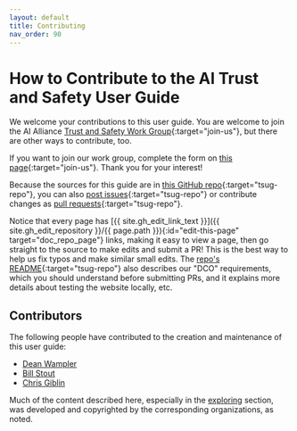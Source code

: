 ```yaml
---
layout: default
title: Contributing
nav_order: 90
---
```


<a name="join-us"></a>
# How to Contribute to the AI Trust and Safety User Guide

We welcome your contributions to this user guide. You are welcome to join the AI Alliance [Trust and Safety Work Group](https://thealliance.ai/working-groups/trust-safety){:target="join-us"}, but there are other ways to contribute, too.

If you want to join our work group, complete the form on [this page](https://thealliance.ai/working-groups/trust-safety#trust-and-safety-form){:target="join-us"}. Thank you for your interest!

Because the sources for this guide are in [this GitHub repo](https://github.com/The-AI-Alliance/trust-safety-user-guide){:target="tsug-repo"}, you can also [post issues](https://github.com/The-AI-Alliance/trust-safety-user-guide/issues){:target="tsug-repo"} or contribute changes as [pull requests](https://github.com/The-AI-Alliance/trust-safety-user-guide/pulls){:target="tsug-repo"}. 

Notice that every page has [{{ site.gh_edit_link_text }}]({{ site.gh_edit_repository }}/{{ page.path }}){:id="edit-this-page" target="doc_repo_page"} links, making it easy to view a page, then go straight to the source to make edits and submit a PR! This is the best way to help us fix typos and make similar small edits. The [repo's README](https://github.com/The-AI-Alliance/trust-safety-user-guide){:target="tsug-repo"} also describes our "DCO" requirements, which you should understand before submitting PRs, and it explains more details about testing the website locally, etc.

## Contributors

The following people have contributed to the creation and maintenance of this user guide:

* [Dean Wampler](mailto:dwampler@thealliance.ai)
* [Bill Stout](mailto:bill.stout@servicenow.com)
* [Chris Giblin](mailto:cgi@zurich.ibm.com)

Much of the content described here, especially in the [exploring]({{site.baseurl}}/exploring/exploring) section, was developed and copyrighted by the corresponding organizations, as noted.
